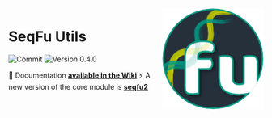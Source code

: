 <img alt="seqfu logo" align="right" width="200" height="200" src="https://raw.githubusercontent.com/quadram-institute-bioscience/seqfu/master/docs/seqfu-logo-small.png">

# SeqFu Utils

![Commit](https://img.shields.io/github/last-commit/telatin/nim-stuff)
![Version 0.4.0](https://img.shields.io/badge/version-0.4.0-blue)

:book: Documentation **[available in the Wiki](https://github.com/quadram-institute-bioscience/seqfu/wiki)**
 :zap: A new version of the core module is **[seqfu2](https://telatin.github.io/seqfu2)**

